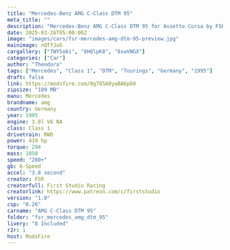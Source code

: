 ```yaml
---
title: "Mercedes-Benz AMG C-Class DTM 95"
meta_title: ""
description: "Mercedes-Benz AMG C-Class DTM 95 for Assetto Corsa by FSR"
date: 2025-03-26T05:00:00Z
image: "images/cars/fsr-mercedes-amg-dtm-95-preview.jpg"
mainimage: nQTfJuG
cargallery: ["7WY5o6i", "8HQlpK8", "8xwVWGX"]
categories: ["Car"]
author: "Theodora"
tags: ["Mercedes", "Class 1", "DTM", "Tourings", "Germany", "1995"]
draft: false
link: https://modsfire.com/0g785A0yaBA6p60
zipsize: "109 MB"
manu: Mercedes
brandname: amg
country: Germany
year: 1995
engine: 3.0l V6 NA
class: Class 1
drivetrain: RWD
power: 419 hp 
torque: 294
mass: 1050
speed: "280+"
gb: 6-Speed
accel: "3.8 second"
creator: FSR
creatorfull: First Studio Racing
creatorlink: https://www.patreon.com/c/firststudio
version: "1.0"
csp: "0.26"
carname: "AMG C-Class DTM 95"
folder: "fsr_mercedes_amg_dtm_95"
livery: "8 Included"
r2r: 1
host: ModsFire
---
```


